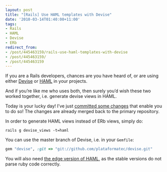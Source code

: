 ```yaml
---
layout: post
title: "[Rails] Use HAML templates with Devise"
date: '2010-03-14T01:40:00+11:00'
tags:
- Rails
- HAML
- Devise
- ERb
redirect_from:
- /post/445463159/rails-use-haml-templates-with-devise
- /post/445463159/
- /post/445463159
---
```

If you are a Rails developers, chances are you have heard of, or are using either [Devise](http://github.com/plataformatec/devise) or [HAML](http://haml-lang.com/) in your projects.

And if you’re like me who uses both, then surely you’d wish these two worked together, i.e. generate devise views in HAML.

Today is your lucky day! I’ve just [committed some changes](http://github.com/fredwu/devise/commit/94513303d345c63b267fc666ffe03b71261e2199) that enable you to do so! The changes are already merged back to the primary repository.

In order to generate HAML views instead of ERb views, simply do:

```shell
rails g devise_views -t=haml
```

You can use the master branch of Devise, i.e. in your `Gemfile`:

```ruby
gem "devise", :git => "git://github.com/plataformatec/devise.git"
```

You will also need [the edge version of HAML](http://haml-lang.com/download.html), as the stable versions do not parse ruby code correctly.

